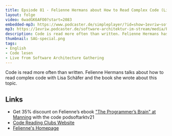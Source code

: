 ```yaml
---
title: Epsiode 81 - Felienne Hermans about How to Read Complex Code (Live from Software Architecture Gathering)
layout: folge
video: 6wadGK6AFO0?start=2083
embedded-mp3: https://www.podcaster.de/simpleplayer/?id=show~1evriw~software-architektur-im-stream~pod-d0e43ef2fe86877ed8b5f47014&v=1634213017
mp3: https://1evriw.podcaster.de/software-architektur-im-stream/media/FelienneHermansReadCode.mp3
description: Code is read more often than written. Felienne Hermans has written a book about how to read code.
thumbnail: SAG-special.png
tags:
- English
- Code lesen
- Live from Software Architecture Gathering
---
```


Code is read more often than written. Felienne Hermans talks about how
to read complex code with Lisa Schäfer and the book she wrote about
this topic. 


## Links

* Get 35% discount on Felienne’s ebook ["The Programmer’s Brain" at
  Manning](https://www.manning.com/books/the-programmers-brain) with
  the code podsoftarktv21
* [Code Reading Clubs Website](https://codereading.club/)
* [Felienne's Homepage](http://felienne.com/)
